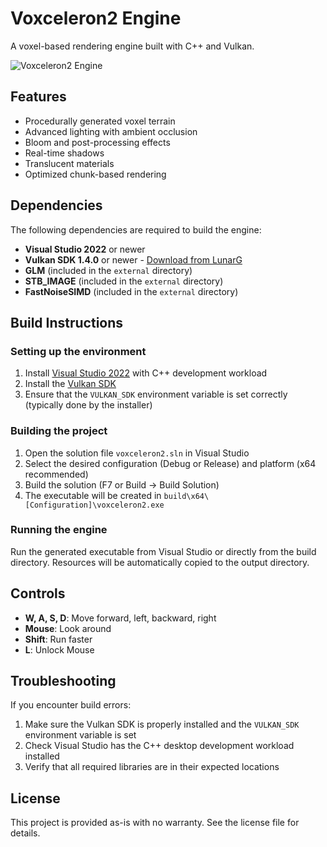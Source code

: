 # Voxceleron2 Engine

A voxel-based rendering engine built with C++ and Vulkan.

![Voxceleron2 Engine](https://example.com/screenshot.png)

## Features

- Procedurally generated voxel terrain
- Advanced lighting with ambient occlusion
- Bloom and post-processing effects
- Real-time shadows
- Translucent materials
- Optimized chunk-based rendering

## Dependencies

The following dependencies are required to build the engine:

- **Visual Studio 2022** or newer
- **Vulkan SDK 1.4.0** or newer - [Download from LunarG](https://vulkan.lunarg.com/sdk/home)
- **GLM** (included in the `external` directory)
- **STB_IMAGE** (included in the `external` directory)
- **FastNoiseSIMD** (included in the `external` directory)

## Build Instructions

### Setting up the environment

1. Install [Visual Studio 2022](https://visualstudio.microsoft.com/vs/) with C++ development workload
2. Install the [Vulkan SDK](https://vulkan.lunarg.com/sdk/home)
3. Ensure that the `VULKAN_SDK` environment variable is set correctly (typically done by the installer)

### Building the project

1. Open the solution file `voxceleron2.sln` in Visual Studio
2. Select the desired configuration (Debug or Release) and platform (x64 recommended)
3. Build the solution (F7 or Build → Build Solution)
4. The executable will be created in `build\x64\[Configuration]\voxceleron2.exe`

### Running the engine

Run the generated executable from Visual Studio or directly from the build directory. Resources will be automatically copied to the output directory.

## Controls

- **W, A, S, D**: Move forward, left, backward, right
- **Mouse**: Look around
- **Shift**: Run faster
- **L**: Unlock Mouse

## Troubleshooting

If you encounter build errors:

1. Make sure the Vulkan SDK is properly installed and the `VULKAN_SDK` environment variable is set
2. Check Visual Studio has the C++ desktop development workload installed
3. Verify that all required libraries are in their expected locations

## License

This project is provided as-is with no warranty. See the license file for details.
